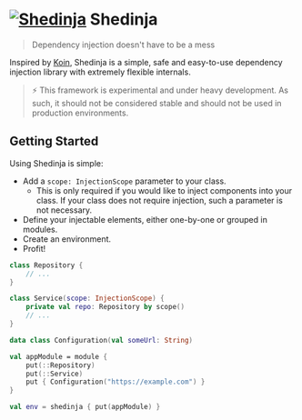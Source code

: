 # [![Shedinja](https://img.pokemondb.net/sprites/black-white/anim/normal/shedinja.gif)](http://pokemondb.net/pokedex/shedinja) Shedinja

> Dependency injection doesn't have to be a mess

Inspired by [Koin](https://insert-koin.io), Shedinja is a simple, safe and easy-to-use dependency injection library with extremely flexible internals.

> ⚡ This framework is experimental and under heavy development. As such, it should not be considered stable and should not be used in production environments.

## Getting Started

Using Shedinja is simple:

* Add a `scope: InjectionScope` parameter to your class.
  * This is only required if you would like to inject components into your class. If your class does not require injection, such a parameter is not necessary.
* Define your injectable elements, either one-by-one or grouped in modules.
* Create an environment.
* Profit!

```kotlin
class Repository {
    // ...
}

class Service(scope: InjectionScope) {
    private val repo: Repository by scope()
    // ...
}

data class Configuration(val someUrl: String)

val appModule = module {
    put(::Repository)
    put(::Service)
    put { Configuration("https://example.com") }
}

val env = shedinja { put(appModule) }
```

